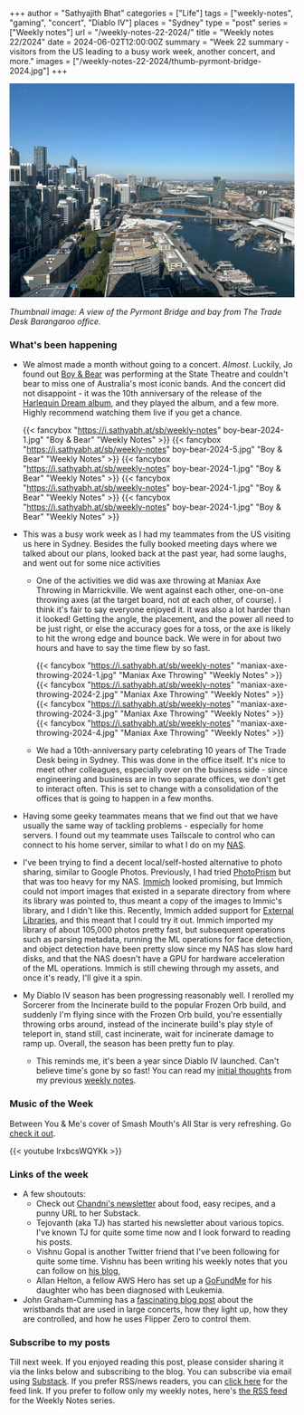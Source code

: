 +++
author = "Sathyajith Bhat"
categories = ["Life"]
tags = ["weekly-notes", "gaming", "concert", "Diablo IV"]
places = "Sydney"
type = "post"
series = ["Weekly notes"]
url = "/weekly-notes-22-2024/"
title = "Weekly notes 22/2024"
date = 2024-06-02T12:00:00Z
summary = "Week 22 summary - visitors from the US leading to a busy work week, another concert, and more."
images = ["/weekly-notes-22-2024/thumb-pyrmont-bridge-2024.jpg"]
+++

![](thumb-pyrmont-bridge-2024.jpg)

_Thumbnail image: A view of the Pyrmont Bridge and bay from The Trade Desk Barangaroo office._ 

### What's been happening

* We almost made a month without going to a concert. *Almost*. Luckily, Jo found out [Boy & Bear](https://en.wikipedia.org/wiki/Boy_%26_Bear) was performing at the State Theatre and couldn't bear to miss one of Australia's most iconic bands. And the concert did not disappoint - it was the 10th anniversary of the release of the [Harlequin Dream album](https://open.spotify.com/album/6gUIDfKhqEk9Bezw7tlubB?si=1dOhhJWVTlWrt1d8AzhdHw), and they played the album, and a few more. Highly recommend watching them live if you get a chance.

  {{< fancybox "https://i.sathyabh.at/sb/weekly-notes" boy-bear-2024-1.jpg" "Boy & Bear" "Weekly Notes" >}}
  {{< fancybox "https://i.sathyabh.at/sb/weekly-notes" boy-bear-2024-5.jpg" "Boy & Bear" "Weekly Notes" >}}
  {{< fancybox "https://i.sathyabh.at/sb/weekly-notes" boy-bear-2024-1.jpg" "Boy & Bear" "Weekly Notes" >}}
  {{< fancybox "https://i.sathyabh.at/sb/weekly-notes" boy-bear-2024-1.jpg" "Boy & Bear" "Weekly Notes" >}}
  {{< fancybox "https://i.sathyabh.at/sb/weekly-notes" boy-bear-2024-1.jpg" "Boy & Bear" "Weekly Notes" >}}
  
* This was a busy work week as I had my teammates from the US visiting us here in Sydney. Besides the fully booked meeting days where we talked about our plans, looked back at the past year, had some laughs, and went out for some nice activities
    * One of the activities we did was axe throwing at Maniax Axe Throwing in Marrickville. We went against each other, one-on-one throwing axes (at the target board, not _at_ each other, of course). I think it's fair to say everyone enjoyed it. It was also a lot harder than it looked! Getting the angle, the placement, and the power all need to be just right, or else the accuracy goes for a toss, or the axe is likely to hit the wrong edge and bounce back. We were in for about two hours and have to say the time flew by so fast.
      
      {{< fancybox "https://i.sathyabh.at/sb/weekly-notes" "maniax-axe-throwing-2024-1.jpg" "Maniax Axe Throwing" "Weekly Notes" >}}
      {{< fancybox "https://i.sathyabh.at/sb/weekly-notes" "maniax-axe-throwing-2024-2.jpg" "Maniax Axe Throwing" "Weekly Notes" >}}
      {{< fancybox "https://i.sathyabh.at/sb/weekly-notes" "maniax-axe-throwing-2024-3.jpg" "Maniax Axe Throwing" "Weekly Notes" >}}
      {{< fancybox "https://i.sathyabh.at/sb/weekly-notes" "maniax-axe-throwing-2024-4.jpg" "Maniax Axe Throwing" "Weekly Notes" >}}
      
    * We had a 10th-anniversary party celebrating 10 years of The Trade Desk being in Sydney. This was done in the office itself. It's nice to meet other colleagues, especially over on the business side - since engineering and business are in two separate offices, we don't get to interact often. This is set to change with a consolidation of the offices that is going to happen in a few months.
* Having some geeky teammates means that we find out that we have usually the same way of tackling problems - especially for home servers. I found out my teammate uses Tailscale to control who can connect to his home server, similar to what I do on my [NAS](https://sathyabh.at/nas).
* I've been trying to find a decent local/self-hosted alternative to photo sharing, similar to Google Photos. Previously, I had tried [PhotoPrism](https://www.photoprism.app/) but that was too heavy for my NAS. [Immich](https://immich.app/) looked promising, but Immich could not import images that existed in a separate directory from where its library was pointed to, thus meant a copy of the images to Immic's library, and I didn't like this. Recently, Immich added support for [External Libraries](https://immich.app/docs/features/libraries/#external-libraries), and this meant that I could try it out. Immich imported my library of about 105,000 photos pretty fast, but subsequent operations such as parsing metadata, running the ML operations for face detection, and object detection have been pretty slow since my NAS has slow hard disks, and that the NAS doesn't have a GPU for hardware acceleration of the ML operations. Immich is still chewing through my assets, and once it's ready, I'll give it a spin.
* My Diablo IV season has been progressing reasonably well. I rerolled my Sorcerer from the Incinerate build to the popular Frozen Orb build, and suddenly I'm flying since with the Frozen Orb build, you're essentially throwing orbs around, instead of the incinerate build's play style of teleport in, stand still, cast incinerate, wait for incinerate damage to ramp up. Overall, the season has been pretty fun to play.
    * This reminds me, it's been a year since Diablo IV launched. Can't believe time's gone by so fast! You can read my [initial thoughts](/2023/06/04/weekly-notes-22-2023/) from my previous [weekly notes](/2023/07/09/weekly-notes-27-2023/).

### Music of the Week

Between You & Me's cover of Smash Mouth's All Star is very refreshing. Go [check it out](https://www.youtube.com/watch?v=lrxbcsWQYKk).

{{< youtube lrxbcsWQYKk >}}

### Links of the week

* A few shoutouts:
    * Check out [Chandni's newsletter](https://cookreja.substack.com/about) about food, easy recipes, and a punny URL to her Substack.
    * Tejovanth (aka TJ) has started his newsletter about various topics. I've known TJ for quite some time now and I look forward to reading his posts. 
    * Vishnu Gopal is another Twitter friend that I've been following for quite some time. Vishnu has been writing his weekly notes that you can follow on [his blog](https://vishnugopal.com/tag/weekly-notes/),
    * Allan Helton, a fellow AWS Hero has set up a [GoFundMe](https://www.gofundme.com/f/help-olivias-fight-against-leukemia) for his daughter who has been diagnosed with Leukemia. 
* John Graham-Cumming has a [fascinating blog post](https://blog.jgc.org/) about the wristbands that are used in large concerts, how they light up, how they are controlled, and how he uses Flipper Zero to control them. 

### Subscribe to my posts

Till next week. If you enjoyed reading this post, please consider sharing it via the links below and subscribing to the blog. You can subscribe via email using [Substack](https://sathyabhat.substack.com/). If you prefer RSS/news readers, you can [click here](https://sathyabh.at/index.xml) for the feed link. If you prefer to follow only my weekly notes, here's [the RSS feed](https://sathyabh.at/series/weekly-notes/index.xml) for the Weekly Notes series. 